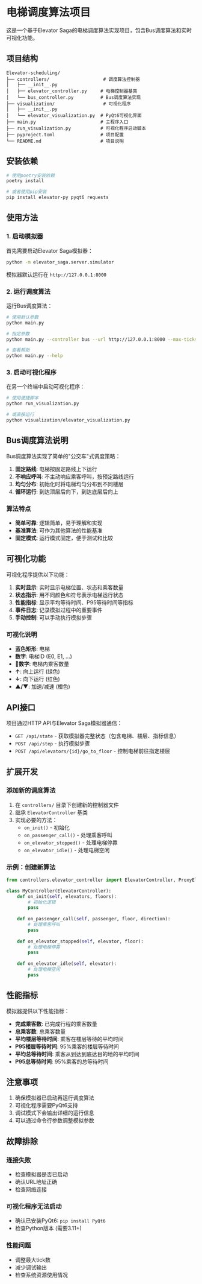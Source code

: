 # 电梯调度算法项目

这是一个基于Elevator Saga的电梯调度算法实现项目，包含Bus调度算法和实时可视化功能。

## 项目结构

```
Elevator-scheduling/
├── controllers/                    # 调度算法控制器
│   ├── __init__.py
│   ├── elevator_controller.py     # 电梯控制器基类
│   └── bus_controller.py          # Bus调度算法实现
├── visualization/                  # 可视化程序
│   ├── __init__.py
│   └── elevator_visualization.py  # PyQt6可视化界面
├── main.py                        # 主程序入口
├── run_visualization.py           # 可视化程序启动脚本
├── pyproject.toml                 # 项目配置
└── README.md                      # 项目说明
```

## 安装依赖

```bash
# 使用poetry安装依赖
poetry install

# 或者使用pip安装
pip install elevator-py pyqt6 requests
```

## 使用方法

### 1. 启动模拟器

首先需要启动Elevator Saga模拟器：

```bash
python -m elevator_saga.server.simulator
```

模拟器默认运行在 `http://127.0.0.1:8000`

### 2. 运行调度算法

运行Bus调度算法：

```bash
# 使用默认参数
python main.py

# 指定参数
python main.py --controller bus --url http://127.0.0.1:8000 --max-ticks 2000 --debug

# 查看帮助
python main.py --help
```

### 3. 启动可视化程序

在另一个终端中启动可视化程序：

```bash
# 使用便捷脚本
python run_visualization.py

# 或直接运行
python visualization/elevator_visualization.py
```

## Bus调度算法说明

Bus调度算法实现了简单的"公交车"式调度策略：

1. **固定路线**: 电梯按固定路线上下运行
2. **不响应呼叫**: 不主动响应乘客呼叫，按预定路线运行
3. **均匀分布**: 初始化时将电梯均匀分布到不同楼层
4. **循环运行**: 到达顶层后向下，到达底层后向上

### 算法特点

- **简单可靠**: 逻辑简单，易于理解和实现
- **基准算法**: 可作为其他算法的性能基准
- **固定模式**: 运行模式固定，便于测试和比较

## 可视化功能

可视化程序提供以下功能：

1. **实时显示**: 实时显示电梯位置、状态和乘客数量
2. **状态指示**: 用不同颜色和符号表示电梯运行状态
3. **性能指标**: 显示平均等待时间、P95等待时间等指标
4. **事件日志**: 记录模拟过程中的重要事件
5. **手动控制**: 可以手动执行模拟步骤

### 可视化说明

- **蓝色矩形**: 电梯
- **数字**: 电梯ID (E0, E1, ...)
- **👥数字**: 电梯内乘客数量
- **↑**: 向上运行 (绿色)
- **↓**: 向下运行 (红色)
- **▲/▼**: 加速/减速 (橙色)

## API接口

项目通过HTTP API与Elevator Saga模拟器通信：

- `GET /api/state` - 获取模拟器完整状态（包含电梯、楼层、指标信息）
- `POST /api/step` - 执行模拟步骤
- `POST /api/elevators/{id}/go_to_floor` - 控制电梯前往指定楼层

## 扩展开发

### 添加新的调度算法

1. 在 `controllers/` 目录下创建新的控制器文件
2. 继承 `ElevatorController` 基类
3. 实现必要的方法：
   - `on_init()` - 初始化
   - `on_passenger_call()` - 处理乘客呼叫
   - `on_elevator_stopped()` - 处理电梯停靠
   - `on_elevator_idle()` - 处理电梯空闲

### 示例：创建新算法

```python
from controllers.elevator_controller import ElevatorController, ProxyElevator, ProxyFloor, ProxyPassenger

class MyController(ElevatorController):
    def on_init(self, elevators, floors):
        # 初始化逻辑
        pass
    
    def on_passenger_call(self, passenger, floor, direction):
        # 处理乘客呼叫
        pass
    
    def on_elevator_stopped(self, elevator, floor):
        # 处理电梯停靠
        pass
    
    def on_elevator_idle(self, elevator):
        # 处理电梯空闲
        pass
```

## 性能指标

模拟器提供以下性能指标：

- **完成乘客数**: 已完成行程的乘客数量
- **总乘客数**: 总乘客数量
- **平均楼层等待时间**: 乘客在楼层等待的平均时间
- **P95楼层等待时间**: 95%乘客的楼层等待时间
- **平均总等待时间**: 乘客从到达到底达目的地的平均时间
- **P95总等待时间**: 95%乘客的总等待时间

## 注意事项

1. 确保模拟器已启动再运行调度算法
2. 可视化程序需要PyQt6支持
3. 调试模式下会输出详细的运行信息
4. 可以通过命令行参数调整模拟参数

## 故障排除

### 连接失败
- 检查模拟器是否已启动
- 确认URL地址正确
- 检查网络连接

### 可视化程序无法启动
- 确认已安装PyQt6: `pip install PyQt6`
- 检查Python版本 (需要3.11+)

### 性能问题
- 调整最大tick数
- 减少调试输出
- 检查系统资源使用情况
